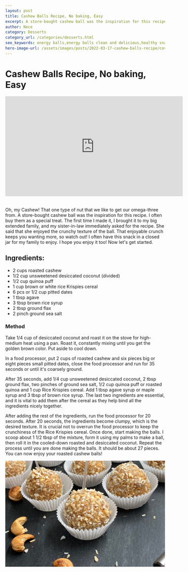 ```yaml
---
layout: post
title: Cashew Balls Recipe, No baking, Easy
excerpt: A store-bought cashew ball was the inspiration for this recipe. That enjoyable crunch keeps you wanting more, so watch out!
author: Nece
category: Desserts
category_url: /categories/desserts.html
seo_keywords: energy balls,energy balls clean and delicious,healthy snacks to make at home,vegan snacks,energy bites,protein balls,protein balls homemade,protein balls without peanut butter,protein balls vegan
hero-image-url: /assets/images/posts/2022-03-17-cashew-balls-recipe/cover.jpg
---
```

# Cashew Balls Recipe, No baking, Easy

<div class="videoWrapper">
  <iframe width="560" height="315" src="https://www.youtube.com/embed/B9XmOJrUfo0" title="YouTube video player" frameborder="0" allow="accelerometer; autoplay; clipboard-write; encrypted-media; gyroscope; picture-in-picture" allowfullscreen></iframe>
</div>
<br>

Oh, my Cashew! That one type of nut that we like to get our omega-three from. A store-bought cashew ball was the inspiration for this recipe. I often buy them as a  special treat. The first time I made it, I brought it to my big extended family, and my sister-in-law immediately asked for the recipe. She said that she enjoyed the crunchy texture of the ball. That enjoyable crunch keeps you wanting more, so watch out! I often have this snack in a closed jar for my family to enjoy. I hope you enjoy it too! Now let's get started.

## Ingredients:
* 2 cups roasted cashew
* 1/2 cup unsweetened desiccated coconut (divided)
* 1/2 cup quinoa puff
* 1 cup brown or white rice Krispies cereal
* 6 pcs or 1/2 cup pitted dates
* 1 tbsp agave
* 3 tbsp brown rice syrup
* 2 tbsp ground flax
* 2 pinch ground sea salt

### Method
Take 1/4 cup of desiccated coconut and roast it on the stove for high-medium heat using a pan. Roast it, constantly mixing until you get the golden brown color. Put aside to cool down.

In a food processor, put 2 cups of roasted cashew and six pieces big or eight pieces small pitted dates,  close the food processor and run for 35 seconds or until it's coarsely ground.

After 35 seconds, add 1/4 cup unsweetened desiccated coconut, 2 tbsp ground flax, two pinches of ground sea salt, 1/2 cup quinoa puff or roasted quinoa and 1 cup Rice Krispies cereal. Add 1 tbsp agave syrup or maple syrup and 3 tbsp of brown rice syrup. The last two ingredients are essential, and it is vital to add them after the cereal as they help bind all the ingredients nicely together.

After adding the rest of the ingredients, run the food processor for 20 seconds. After 20 seconds, the ingredients become clumpy, which is the desired texture. It is crucial not to overrun the food processor to keep the crunchiness of the Rice Krispies cereal. Once done, start making the balls. I scoop about 1 1/2 tbsp of the mixture, form it using my palms to make a ball, then roll it in the cooled-down roasted and desiccated coconut. Repeat the process until you are done making the balls. It should be about 27 pieces. You can now enjoy your roasted cashew balls!

![Cashew Balls](/assets/images/posts/2022-03-17-cashew-balls-recipe/cover.jpg "Cashew Balls")

